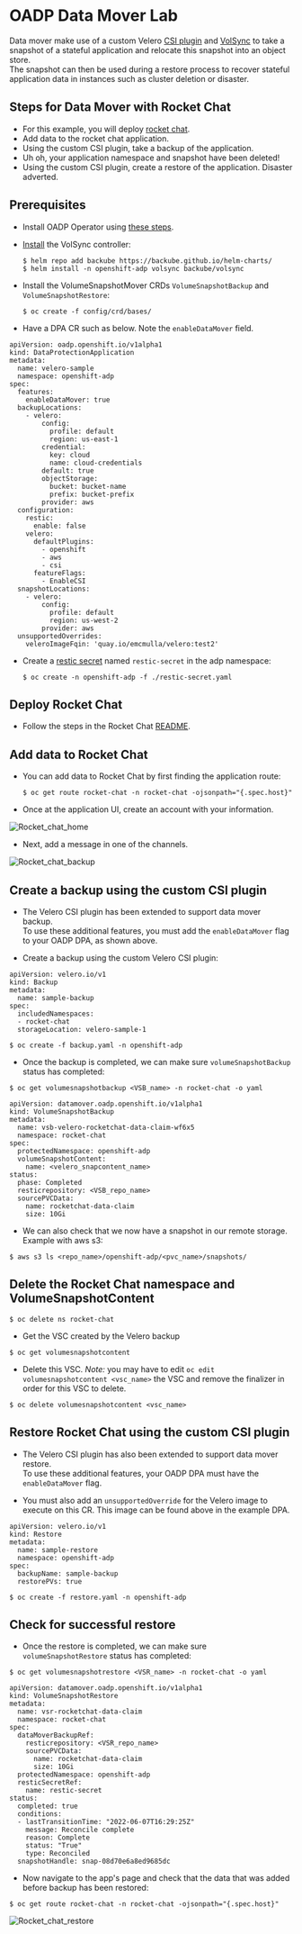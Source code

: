 # OADP Data Mover Lab

Data mover make use of a custom Velero [CSI plugin](https://github.com/openshift/velero-plugin-for-csi/tree/data-mover) 
and [VolSync](https://volsync.readthedocs.io/en/stable/) to take a snapshot
of a stateful application and relocate this snapshot into an object store.   
The snapshot can then be used during a restore process to recover stateful 
application data in instances such as cluster deletion or disaster. 

## Steps for Data Mover with Rocket Chat

* For this example, you will deploy [rocket chat](https://github.com/konveyor/mig-demo-apps/tree/master/apps/rocket-chat).
* Add data to the rocket chat application.
* Using the custom CSI plugin, take a backup of the application.
* Uh oh, your application namespace and snapshot have been deleted!
* Using the custom CSI plugin, create a restore of the application. Disaster adverted.

## Prerequisites
* Install OADP Operator using [these steps](https://github.com/openshift/oadp-operator/blob/master/docs/install_olm.md).

* [Install](https://volsync.readthedocs.io/en/stable/installation/index.html) the VolSync controller:

    `$ helm repo add backube https://backube.github.io/helm-charts/`  
    `$ helm install -n openshift-adp volsync backube/volsync`

* Install the VolumeSnapshotMover CRDs `VolumeSnapshotBackup` and `VolumeSnapshotRestore`:

    `$ oc create -f config/crd/bases/`

* Have a DPA CR such as below. Note the `enableDataMover` field.


```
apiVersion: oadp.openshift.io/v1alpha1
kind: DataProtectionApplication
metadata:
  name: velero-sample
  namespace: openshift-adp
spec:
  features:
    enableDataMover: true
  backupLocations:
    - velero:
        config:
          profile: default
          region: us-east-1
        credential:
          key: cloud
          name: cloud-credentials
        default: true
        objectStorage:
          bucket: bucket-name
          prefix: bucket-prefix
        provider: aws
  configuration:
    restic:
      enable: false
    velero:
      defaultPlugins:
        - openshift
        - aws
        - csi
      featureFlags:
        - EnableCSI
  snapshotLocations:
    - velero:
        config:
          profile: default
          region: us-west-2
        provider: aws
  unsupportedOverrides:
    veleroImageFqin: 'quay.io/emcmulla/velero:test2'
```

* Create a [restic secret](https://volsync.readthedocs.io/en/stable/usage/restic/index.html#id2) named `restic-secret` in the adp namespace:

  `$ oc create -n openshift-adp -f ./restic-secret.yaml`

## Deploy Rocket Chat

* Follow the steps in the Rocket Chat [README](https://github.com/konveyor/mig-demo-apps/blob/master/apps/rocket-chat/README.md).

## Add data to Rocket Chat

* You can add data to Rocket Chat by first finding the application route:

    `$ oc get route rocket-chat -n rocket-chat -ojsonpath="{.spec.host}"`

* Once at the application UI, create an account with your information. 

![Rocket_chat_home](/docs/examples/images/rocket_chat_home.png)

* Next, add a message in one of the channels.

![Rocket_chat_backup](/docs/examples/images/message.png)
        

## Create a backup using the custom CSI plugin

* The Velero CSI plugin has been extended to support data mover backup.  
To use these additional features, you must add the `enableDataMover` flag 
to your OADP DPA, as shown above. 

* Create a backup using the custom Velero CSI plugin:

```
apiVersion: velero.io/v1
kind: Backup
metadata:
  name: sample-backup
spec:
  includedNamespaces:
  - rocket-chat
  storageLocation: velero-sample-1
```

`$ oc create -f backup.yaml -n openshift-adp`

* Once the backup is completed, we can make sure `volumeSnapshotBackup` status has completed:

`$ oc get volumesnapshotbackup <VSB_name> -n rocket-chat -o yaml`

```
apiVersion: datamover.oadp.openshift.io/v1alpha1
kind: VolumeSnapshotBackup
metadata:
  name: vsb-velero-rocketchat-data-claim-wf6x5
  namespace: rocket-chat
spec:
  protectedNamespace: openshift-adp
  volumeSnapshotContent:
    name: <velero_snapcontent_name>
status:
  phase: Completed
  resticrepository: <VSB_repo_name>
  sourcePVCData:
    name: rocketchat-data-claim
    size: 10Gi
```

* We can also check that we now have a snapshot in our remote storage. Example with aws s3:

`$ aws s3 ls <repo_name>/openshift-adp/<pvc_name>/snapshots/`

## Delete the Rocket Chat namespace and VolumeSnapshotContent

`$ oc delete ns rocket-chat`


* Get the VSC created by the Velero backup

`$ oc get volumesnapshotcontent`

* Delete this VSC. *Note:* you may have to edit `oc edit volumesnapshotcontent <vsc_name>` the VSC 
and remove the finalizer in order for this VSC to delete.

`$ oc delete volumesnapshotcontent <vsc_name>`

## Restore Rocket Chat using the custom CSI plugin

* The Velero CSI plugin has also been extended to support data mover restore.  
To use these additional features, your OADP DPA must have the `enableDataMover` flag.

* You must also add an `unsupportedOverride` for the Velero image 
to execute on this CR. This image can be found above in the example DPA.

```
apiVersion: velero.io/v1
kind: Restore
metadata:
  name: sample-restore
  namespace: openshift-adp
spec:
  backupName: sample-backup
  restorePVs: true
```

`$ oc create -f restore.yaml -n openshift-adp`

## Check for successful restore

* Once the restore is completed, we can make sure `volumeSnapshotRestore` status has completed:

`$ oc get volumesnapshotrestore <VSR_name> -n rocket-chat -o yaml`

```
apiVersion: datamover.oadp.openshift.io/v1alpha1
kind: VolumeSnapshotRestore
metadata:
  name: vsr-rocketchat-data-claim
  namespace: rocket-chat
spec:
  dataMoverBackupRef:
    resticrepository: <VSR_repo_name>
    sourcePVCData:
      name: rocketchat-data-claim
      size: 10Gi
  protectedNamespace: openshift-adp
  resticSecretRef:
    name: restic-secret
status:
  completed: true
  conditions:
  - lastTransitionTime: "2022-06-07T16:29:25Z"
    message: Reconcile complete
    reason: Complete
    status: "True"
    type: Reconciled
  snapshotHandle: snap-08d70e6a8ed9685dc
```

* Now navigate to the app's page and check that the data that was added before backup has been restored:

`$ oc get route rocket-chat -n rocket-chat -ojsonpath="{.spec.host}"`

![Rocket_chat_restore](/docs/examples/images/message.png)

